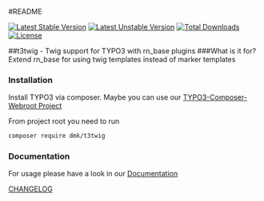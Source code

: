 #README

[![Latest Stable Version](https://poser.pugx.org/dmk/t3twig/v/stable)](https://packagist.org/packages/dmk/t3twig) [![Latest Unstable Version](https://poser.pugx.org/dmk/t3twig/v/unstable)](https://packagist.org/packages/dmk/t3twig) [![Total Downloads](https://poser.pugx.org/dmk/t3twig/downloads)](https://packagist.org/packages/dmk/t3twig) [![License](https://poser.pugx.org/dmk/t3twig/license)](https://packagist.org/packages/dmk/t3twig)

##t3twig - Twig support for TYPO3 with rn_base plugins
###What is it for?
Extend rn_base for using twig templates instead of marker templates

### Installation
Install TYPO3 via composer. Maybe you can use our [TYPO3-Composer-Webroot Project](https://github.com/DMKEBUSINESSGMBH/typo3-composer-webroot)

From project root you need to run
```bash
composer require dmk/t3twig
```

### Documentation

For usage please have a look in our [Documentation](Documentation/index.md)

[CHANGELOG](CHANGELOG.md)
